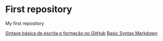 # First repository
My first repository 

[Sintaxe básica de escrita e formação no GitHub](https://docs.github.com/pt/get-started/writing-on-github/getting-started-with-writing-and-formatting-on-github/basic-writing-and-formatting-syntax)
[Basic Syntax Markdown](https://www.markdownguide.org/basic-syntax/)
